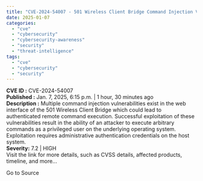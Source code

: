 ```yaml
---
title: "CVE-2024-54007 - 501 Wireless Client Bridge Command Injection Vulnerability"
date: 2025-01-07
categories: 
  - "cve"
  - "cybersecurity"
  - "cybersecurity-awareness"
  - "security"
  - "threat-intelligence"
tags: 
  - "cve"
  - "cybersecurity"
  - "security"
---
```


**CVE ID :** CVE-2024-54007  
**Published :** Jan. 7, 2025, 6:15 p.m. | 1 hour, 30 minutes ago  
**Description :** Multiple command injection vulnerabilities exist in the web interface of the 501 Wireless Client Bridge which could lead to authenticated remote command execution. Successful exploitation of these vulnerabilities result in the ability of an attacker to execute arbitrary commands as a privileged user on the underlying operating system. Exploitation requires administrative authentication credentials on the host system.  
**Severity:** 7.2 | HIGH  
Visit the link for more details, such as CVSS details, affected products, timeline, and more...

Go to Source
